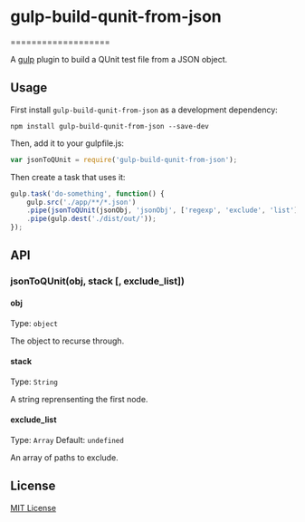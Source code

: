 # gulp-build-qunit-from-json
===================

A [gulp](https://github.com/gulpjs/gulp) plugin to build a QUnit test file from a JSON object.


## Usage


First install `gulp-build-qunit-from-json` as a development dependency:

```shell
npm install gulp-build-qunit-from-json --save-dev
```

Then, add it to your gulpfile.js:

```javascript
var jsonToQUnit = require('gulp-build-qunit-from-json');
```

Then create a task that uses it:

```javascript
gulp.task('do-something', function() {
	gulp.src('./app/**/*.json')
	.pipe(jsonToQUnit(jsonObj, 'jsonObj', ['regexp', 'exclude', 'list']))
	.pipe(gulp.dest('./dist/out/'));
});
```

## API

### jsonToQUnit(obj, stack [, exclude_list])

#### obj
Type: `object`

The object to recurse through.

#### stack

Type: `String`

A string reprensenting the first node.

#### exclude_list

Type: `Array`
Default: `undefined`

An array of paths to exclude.

## License

[MIT License](http://en.wikipedia.org/wiki/MIT_License)
